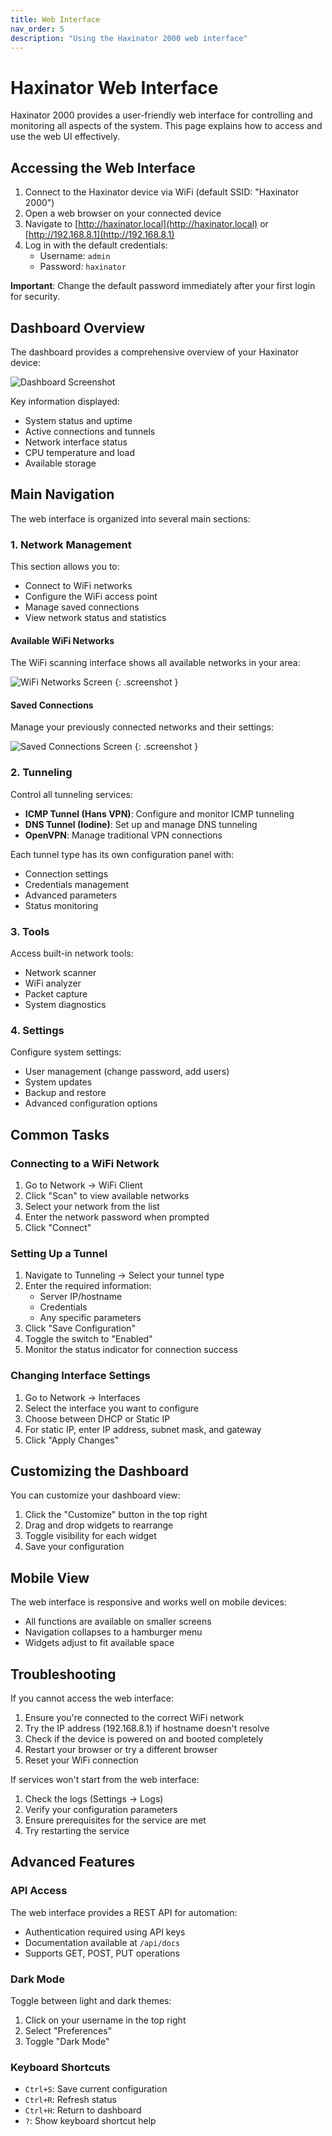 ```yaml
---
title: Web Interface
nav_order: 5
description: "Using the Haxinator 2000 web interface"
---
```


# Haxinator Web Interface

Haxinator 2000 provides a user-friendly web interface for controlling and monitoring all aspects of the system. This page explains how to access and use the web UI effectively.

## Accessing the Web Interface

1. Connect to the Haxinator device via WiFi (default SSID: "Haxinator 2000")
2. Open a web browser on your connected device
3. Navigate to [http://haxinator.local](http://haxinator.local) or [http://192.168.8.1](http://192.168.8.1)
4. Log in with the default credentials:
   - Username: `admin`
   - Password: `haxinator`

**Important**: Change the default password immediately after your first login for security.

## Dashboard Overview

The dashboard provides a comprehensive overview of your Haxinator device:

![Dashboard Screenshot](assets/images/dashboard.png)

Key information displayed:
- System status and uptime
- Active connections and tunnels
- Network interface status
- CPU temperature and load
- Available storage

## Main Navigation

The web interface is organized into several main sections:

### 1. Network Management

This section allows you to:
- Connect to WiFi networks
- Configure the WiFi access point
- Manage saved connections
- View network status and statistics

#### Available WiFi Networks

The WiFi scanning interface shows all available networks in your area:

![WiFi Networks Screen](/assets/images/interface/wifi-networks.png)
{: .screenshot }

#### Saved Connections

Manage your previously connected networks and their settings:

![Saved Connections Screen](/assets/images/interface/saved-connections.png)
{: .screenshot }

### 2. Tunneling

Control all tunneling services:
- **ICMP Tunnel (Hans VPN)**: Configure and monitor ICMP tunneling
- **DNS Tunnel (Iodine)**: Set up and manage DNS tunneling
- **OpenVPN**: Manage traditional VPN connections

Each tunnel type has its own configuration panel with:
- Connection settings
- Credentials management
- Advanced parameters
- Status monitoring

### 3. Tools

Access built-in network tools:
- Network scanner
- WiFi analyzer
- Packet capture
- System diagnostics

### 4. Settings

Configure system settings:
- User management (change password, add users)
- System updates
- Backup and restore
- Advanced configuration options

## Common Tasks

### Connecting to a WiFi Network

1. Go to Network → WiFi Client
2. Click "Scan" to view available networks
3. Select your network from the list
4. Enter the network password when prompted
5. Click "Connect"

### Setting Up a Tunnel

1. Navigate to Tunneling → Select your tunnel type
2. Enter the required information:
   - Server IP/hostname
   - Credentials
   - Any specific parameters
3. Click "Save Configuration"
4. Toggle the switch to "Enabled"
5. Monitor the status indicator for connection success

### Changing Interface Settings

1. Go to Network → Interfaces
2. Select the interface you want to configure
3. Choose between DHCP or Static IP
4. For static IP, enter IP address, subnet mask, and gateway
5. Click "Apply Changes"

## Customizing the Dashboard

You can customize your dashboard view:
1. Click the "Customize" button in the top right
2. Drag and drop widgets to rearrange
3. Toggle visibility for each widget
4. Save your configuration

## Mobile View

The web interface is responsive and works well on mobile devices:
- All functions are available on smaller screens
- Navigation collapses to a hamburger menu
- Widgets adjust to fit available space

## Troubleshooting

If you cannot access the web interface:

1. Ensure you're connected to the correct WiFi network
2. Try the IP address (192.168.8.1) if hostname doesn't resolve
3. Check if the device is powered on and booted completely
4. Restart your browser or try a different browser
5. Reset your WiFi connection

If services won't start from the web interface:

1. Check the logs (Settings → Logs)
2. Verify your configuration parameters
3. Ensure prerequisites for the service are met
4. Try restarting the service

## Advanced Features

### API Access

The web interface provides a REST API for automation:
- Authentication required using API keys
- Documentation available at `/api/docs`
- Supports GET, POST, PUT operations

### Dark Mode

Toggle between light and dark themes:
1. Click on your username in the top right
2. Select "Preferences"
3. Toggle "Dark Mode"

### Keyboard Shortcuts

- `Ctrl+S`: Save current configuration
- `Ctrl+R`: Refresh status
- `Ctrl+H`: Return to dashboard
- `?`: Show keyboard shortcut help 